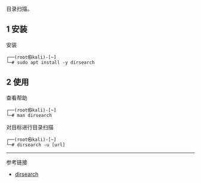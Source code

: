 目录扫描。

## 1 安装

安装

```shell
┌──(root㉿kali)-[~]
└─# sudo apt install -y dirsearch
```

## 2 使用

查看帮助

```shell
┌──(root㉿kali)-[~]
└─# man dirsearch
```

对目标进行目录扫描

```shell
┌──(root㉿kali)-[~]
└─# dirsearch -u [url]
```

---

参考链接

- [dirsearch](https://www.kali.org/tools/dirsearch/)
